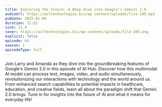 ```yaml
---
title: Exploring the Future- A Deep Dive into Google's Gemini 2.0 
audioUrl: https://acltechnologies.biz/wp-content/uploads/file-105.mp3
pubDate: 2025-01-09
duration: 11:52
size: 11.4
cover: https://acltechnologies.biz/wp-content/uploads/file-105.png
explicit: false
episode: 64
season: 1
episodeType: full
---
```

Join Larry and Amanda as they dive into the groundbreaking features of Google's Gemini 2.0 in this episode of AI Hub. Discover how this multimodal AI model can process text, images, video, and audio simultaneously, revolutionizing our interactions with technology and the world around us. From enhanced search capabilities to potential impacts in healthcare, education, and creative fields, learn all about the paradigm shift that Gemini 2.0 brings. Tune in for insights into the future of AI and what it means for everyday life!